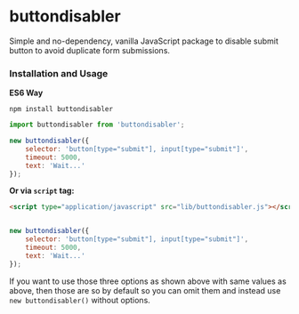 # buttondisabler

Simple and no-dependency, vanilla JavaScript package to disable submit button to avoid duplicate form submissions.

### Installation and Usage

**ES6 Way**

`npm install buttondisabler`

```javascript
import buttondisabler from 'buttondisabler';

new buttondisabler({
    selector: 'button[type="submit"], input[type="submit"]',
    timeout: 5000,
    text: 'Wait...'
});
```

**Or via `script` tag:**

```html
<script type="application/javascript" src="lib/buttondisabler.js"></script>
```
```javascript

new buttondisabler({
    selector: 'button[type="submit"], input[type="submit"]',
    timeout: 5000,
    text: 'Wait...'
});
```

If you want to use those three options as shown above with same values as above, then those are so by default so you can omit them and instead use `new buttondisabler()` without options.